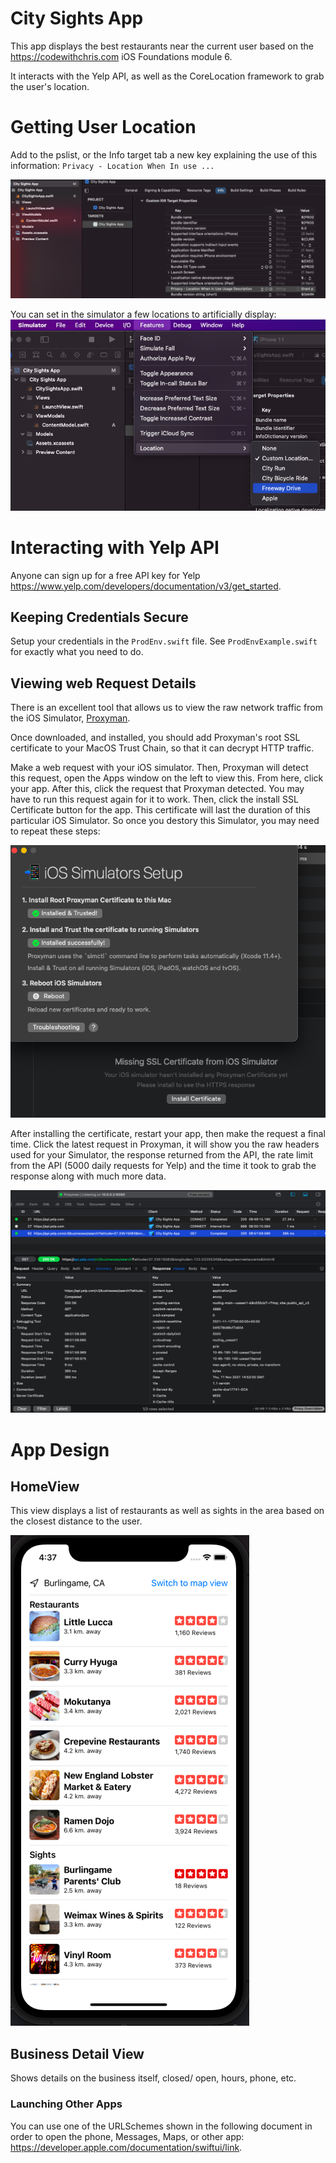 # City Sights App
This app displays the best restaurants near the current user based on the https://codewithchris.com iOS
 Foundations module 6.

It interacts with the Yelp API, as well as the CoreLocation framework to grab the user's location.

# Getting User Location
Add to the pslist, or the Info target tab a new key explaining the use of this information:
`Privacy - Location When In use ...`

![Shows settings for the Location Usage](img/pslist_location.png)

You can set in the simulator a few locations to artificially display:
![Simulator Location](img/location_simulator.png)

# Interacting with Yelp API
Anyone can sign up for a free API key for Yelp https://www.yelp.com/developers/documentation/v3/get_started.

## Keeping Credentials Secure
Setup your credentials in the `ProdEnv.swift` file. See `ProdEnvExample.swift` for exactly what you need to do. 

## Viewing web Request Details
There is an excellent tool that allows us to view the raw network traffic from the iOS Simulator, [Proxyman](http://proxyman.io).

Once downloaded, and installed, you should add Proxyman's root SSL certificate to your MacOS Trust Chain, so that it can decrypt HTTP
traffic. 

Make a web request with your iOS simulator. Then, Proxyman will detect this request, open the Apps window on the left to view this. 
From here, click your app. After this, click the request that Proxyman detected. You may have to run this request again for it to work. 
Then, click the install SSL Certificate button for the app. This certificate will last the duration of this particular iOS Simulator. So once
you destory this Simulator, you may need to repeat these steps:

![SSL Certificate setup in Proxyman](img/proxy_man_ios_ssl_setup.png)

After installing the certificate, restart your app, then make the request a final time. Click the latest request in Proxyman, it will show
you the raw headers used for your Simulator, the response returned from the API, the rate limit from the API (5000 daily requests for Yelp) 
and the time it took to grab the response along with much more data.

![Proxyman stats page](img/proxy_man_stats.png)


# App Design
## HomeView
This view displays a list of restaurants as well as sights in the area based on the closest distance to the user.

![HomeView screenshot](img/home_view.png)


## Business Detail View
Shows details on the business itself, closed/ open, hours, phone, etc.

### Launching Other Apps
You can use one of the URLSchemes shown in the following document in order to open the phone, Messages,
Maps, or other app: https://developer.apple.com/documentation/swiftui/link.  
